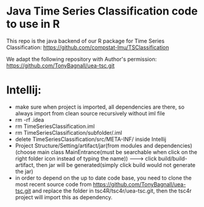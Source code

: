 # Java Time Series Classification code to use in R 
This repo is the java backend of our R package for Time Series Classification: https://github.com/compstat-lmu/TSClassification

We adapt the following repository with Author's permission: https://github.com/TonyBagnall/uea-tsc.git

# Intellij: 
- make sure when project is imported, all dependencies are there, so always import from clean source recursively without iml file
- rm -rf .idea
- rm TimeSeriesClassification.iml
- rm TimeSeriesClassification/subfolder/.iml
- delete TimeSeriesClassification/src/META-INF/  inside Intellij
- Project Structure/Setting/artifact/jar(from modules and dependencies) (choose main class MainEntrance(must be searchable when click on the right folder icon instead of typing the name)) ---> click build/build-artifact, then jar will be generated(simply click build would not generate the jar)
- in order to depend on the up to date code base, you need to clone the most recent source code from https://github.com/TonyBagnall/uea-tsc.git and replace the folder in tsc4R/tsc4r/uea-tsc.git, then the tsc4r project will import this as dependency. 
